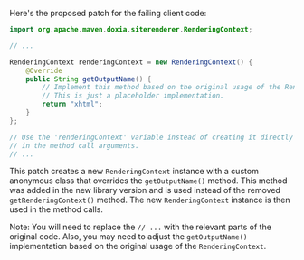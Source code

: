 Here's the proposed patch for the failing client code:
```java
import org.apache.maven.doxia.siterenderer.RenderingContext;

// ...

RenderingContext renderingContext = new RenderingContext() {
    @Override
    public String getOutputName() {
        // Implement this method based on the original usage of the RenderingContext.
        // This is just a placeholder implementation.
        return "xhtml";
    }
};

// Use the 'renderingContext' variable instead of creating it directly
// in the method call arguments.
// ...
```
This patch creates a new `RenderingContext` instance with a custom anonymous class that overrides the `getOutputName()` method. This method was added in the new library version and is used instead of the removed `getRenderingContext()` method. The new `RenderingContext` instance is then used in the method calls.

Note: You will need to replace the `// ...` with the relevant parts of the original code. Also, you may need to adjust the `getOutputName()` implementation based on the original usage of the `RenderingContext`.